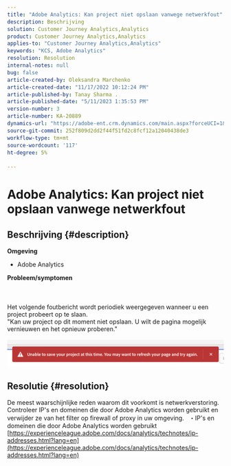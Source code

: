 ```yaml
---
title: "Adobe Analytics: Kan project niet opslaan vanwege netwerkfout"
description: Beschrijving
solution: Customer Journey Analytics,Analytics
product: Customer Journey Analytics,Analytics
applies-to: "Customer Journey Analytics,Analytics"
keywords: "KCS, Adobe Analytics"
resolution: Resolution
internal-notes: null
bug: false
article-created-by: Oleksandra Marchenko
article-created-date: "11/17/2022 10:12:24 PM"
article-published-by: Tanay Sharma .
article-published-date: "5/11/2023 1:35:53 PM"
version-number: 3
article-number: KA-20889
dynamics-url: "https://adobe-ent.crm.dynamics.com/main.aspx?forceUCI=1&pagetype=entityrecord&etn=knowledgearticle&id=5be106e6-c466-ed11-9561-6045bd006b25"
source-git-commit: 252f809d2dd2f44f51fd2c8fcf12a12040438de3
workflow-type: tm+mt
source-wordcount: '117'
ht-degree: 5%

---
```


# Adobe Analytics: Kan project niet opslaan vanwege netwerkfout

## Beschrijving {#description}

<b>Omgeving</b>
- Adobe Analytics

<b>Probleem/symptomen</b><br><br> <br><br>Het volgende foutbericht wordt periodiek weergegeven wanneer u een project probeert op te slaan.
<br>&quot;Kan uw project op dit moment niet opslaan. U wilt de pagina mogelijk vernieuwen en het opnieuw proberen.&quot;<br><br>![](assets/___5de106e6-c466-ed11-9561-6045bd006b25___.png)

## Resolutie {#resolution}


De meest waarschijnlijke reden waarom dit voorkomt is netwerkverstoring. Controleer IP&#39;s en domeinen die door Adobe Analytics worden gebruikt en verwijder ze van het filter op firewall of proxy in uw omgeving.
 
・IP&#39;s en domeinen die door Adobe Analytics worden gebruikt
[https://experienceleague.adobe.com/docs/analytics/technotes/ip-addresses.html?lang=en](https://experienceleague.adobe.com/docs/analytics/technotes/ip-addresses.html?lang=en)

